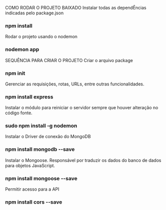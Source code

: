 COMO RODAR O PROJETO BAIXADO
Instalar todas as dependÊncias indicadas pelo package.json
### npm install

Rodar o projeto usando o nodemon
### nodemon app

SEQUÊNCIA PARA CRIAR O PROJETO
Criar o arquivo package
### npm init

Gerenciar as requisições, rotas, URLs, entre outras funcionalidades.
### npm install express

Instalar o módulo para reiniciar o servidor sempre que houver alteração no código fonte.
### sudo npm install -g nodemon

Instalar o Driver de conexão do MongoDB
### npm install mongodb --save

Instalar o Mongoose. Responsável por traduzir os dados do banco de dados para objetos JavaScript.
### npm install mongoose --save

Permitir acesso para a API
### npm install cors --save